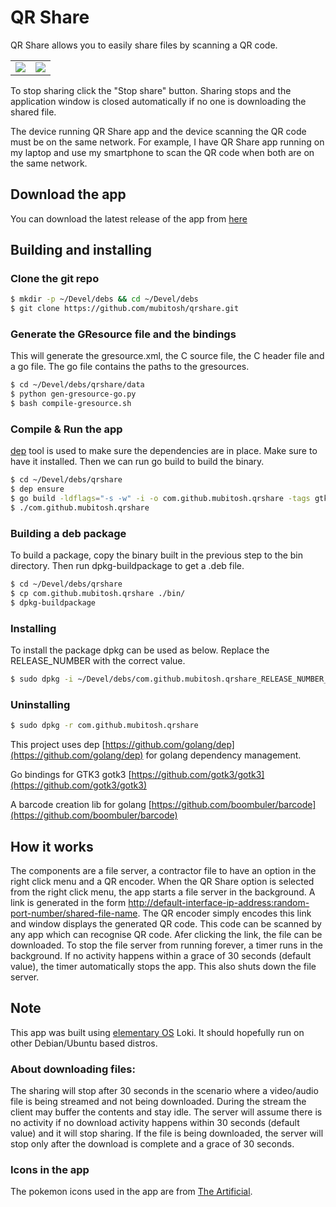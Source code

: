 # QR Share

QR Share allows you to easily share files by scanning a QR code.

<table cellspacing="0" cellpadding="0" style="border:none">
	<tr>
		<td><img src="https://raw.githubusercontent.com/mubitosh/qrshare/master/data/screenshot-main-window.png"></td>
		<td><img src="https://raw.githubusercontent.com/mubitosh/qrshare/master/data/screenshot-qr-window.png"></td>
	</tr>
</table>

To stop sharing click the "Stop share" button. Sharing stops and the application window is closed automatically if no one is downloading the shared file.

The device running QR Share app and the device scanning the QR code must be on the same network. For example, I have QR Share app running on my laptop and use my smartphone to scan the QR code when both are on the same network.

## Download the app

You can download the latest release of the app from [here](https://github.com/mubitosh/qrshare/releases)

## Building and installing

### Clone the git repo

```bash
$ mkdir -p ~/Devel/debs && cd ~/Devel/debs
$ git clone https://github.com/mubitosh/qrshare.git
```


### Generate the GResource file and the bindings

This will generate the gresource.xml, the C source file, the C header file and a go file. The go file contains the paths to the gresources.

```bash
$ cd ~/Devel/debs/qrshare/data
$ python gen-gresource-go.py
$ bash compile-gresource.sh
```

### Compile & Run the app

[dep](https://github.com/golang/dep) tool is used to make sure the dependencies are in place. Make sure to have it installed. Then we can run go build to build the binary.

```bash
$ cd ~/Devel/debs/qrshare
$ dep ensure
$ go build -ldflags="-s -w" -i -o com.github.mubitosh.qrshare -tags gtk_3_18
$ ./com.github.mubitosh.qrshare
```

### Building a deb package

To build a package, copy the binary built in the previous step to the bin directory. Then run dpkg-buildpackage to get a .deb file.

```bash
$ cd ~/Devel/debs/qrshare
$ cp com.github.mubitosh.qrshare ./bin/
$ dpkg-buildpackage
```

### Installing

To install the package dpkg can be used as below. Replace the RELEASE_NUMBER with the correct value.

```bash
$ sudo dpkg -i ~/Devel/debs/com.github.mubitosh.qrshare_RELEASE_NUMBER_amdd64.deb
```

### Uninstalling

```bash
$ sudo dpkg -r com.github.mubitosh.qrshare
```

This project uses dep [https://github.com/golang/dep](https://github.com/golang/dep) for golang dependency management.

Go bindings for GTK3 gotk3 [https://github.com/gotk3/gotk3](https://github.com/gotk3/gotk3)

A barcode creation lib for golang [https://github.com/boombuler/barcode](https://github.com/boombuler/barcode)

## How it works

The components are a file server, a contractor file to have an option in the right click menu and a QR encoder. When the QR Share option is selected from the right click menu, the app starts a file server in the background. A link is generated in the form [http://default-interface-ip-address:random-port-number/shared-file-name](#how-it-works). The QR encoder simply encodes this link and window displays the generated QR code. This code can be scanned by any app which can recognise QR code. Afer clicking the link, the file can be downloaded. To stop the file server from running forever, a timer runs in the background. If no activity happens within a grace of 30 seconds (default value), the timer automatically stops the app. This also shuts down the file server.

## Note

This app was built using [elementary OS](https://elementary.io) Loki. It should hopefully run on other Debian/Ubuntu based distros.

### About downloading files:

The sharing will stop after 30 seconds in the scenario where a video/audio file is being streamed and not being downloaded. During the stream the client may buffer the contents and stay idle. The server will assume there is no activity if no download activity happens within 30 seconds (default value) and it will stop sharing.
If the file is being downloaded, the server will stop only after the download is complete and a grace of 30 seconds.

### Icons in the app

The pokemon icons used in the app are from [The Artificial](http://theartificial.nl/pokemonicons/).

